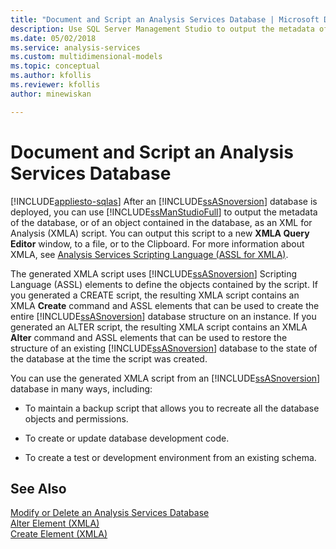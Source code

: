 ```yaml
---
title: "Document and Script an Analysis Services Database | Microsoft Docs"
description: Use SQL Server Management Studio to output the metadata of the database, or of an object contained in the database, as an XML for Analysis (XMLA) script.
ms.date: 05/02/2018
ms.service: analysis-services
ms.custom: multidimensional-models
ms.topic: conceptual
ms.author: kfollis
ms.reviewer: kfollis
author: minewiskan

---
```

# Document and Script an Analysis Services Database
[!INCLUDE[appliesto-sqlas](../includes/appliesto-sqlas.md)]
  After an [!INCLUDE[ssASnoversion](../includes/ssasnoversion-md.md)] database is deployed, you can use [!INCLUDE[ssManStudioFull](../includes/ssmanstudiofull-md.md)] to output the metadata of the database, or of an object contained in the database, as an XML for Analysis (XMLA) script. You can output this script to a new **XMLA Query Editor** window, to a file, or to the Clipboard. For more information about XMLA, see [Analysis Services Scripting Language &#40;ASSL for XMLA&#41;](../assl/analysis-services-scripting-language-assl-for-xmla.md).  
  
 The generated XMLA script uses [!INCLUDE[ssASnoversion](../includes/ssasnoversion-md.md)] Scripting Language (ASSL) elements to define the objects contained by the script. If you generated a CREATE script, the resulting XMLA script contains an XMLA **Create** command and ASSL elements that can be used to create the entire [!INCLUDE[ssASnoversion](../includes/ssasnoversion-md.md)] database structure on an instance. If you generated an ALTER script, the resulting XMLA script contains an XMLA **Alter** command and ASSL elements that can be used to restore the structure of an existing [!INCLUDE[ssASnoversion](../includes/ssasnoversion-md.md)] database to the state of the database at the time the script was created.  
  
 You can use the generated XMLA script from an [!INCLUDE[ssASnoversion](../includes/ssasnoversion-md.md)] database in many ways, including:  
  
-   To maintain a backup script that allows you to recreate all the database objects and permissions.  
  
-   To create or update database development code.  
  
-   To create a test or development environment from an existing schema.  
  
## See Also  
 [Modify or Delete an Analysis Services Database](../../analysis-services/multidimensional-models/modify-or-delete-an-analysis-services-database.md)   
 [Alter Element &#40;XMLA&#41;](../xmla/xml-elements-commands/alter-element-xmla.md)   
 [Create Element &#40;XMLA&#41;](../xmla/xml-elements-commands/create-element-xmla.md)  
  
